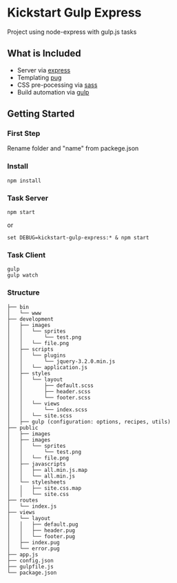# Kickstart Gulp Express 
Project using node-express with gulp.js tasks

## What is Included
- Server via [express](http://expressjs.com/)
- Templating [pug](https://pugjs.org/)
- CSS pre-pocessing via [sass](http://sass-lang.com/)
- Build automation via [gulp](http://gulpjs.com/)

## Getting Started

### First Step
Rename folder and "name" from packege.json

### Install
```
npm install
```

### Task Server
```
npm start
```
or
```
set DEBUG=kickstart-gulp-express:* & npm start
```

### Task Client
```
gulp
gulp watch
```

### Structure
```
├── bin
│   └── www
├── development
│   ├── images
│   │   └── sprites
│   │       └── test.png
│   │   └── file.png
│   ├── scripts
│   │   └── plugins
│   │       └── jquery-3.2.0.min.js
│   │   └── application.js
│   ├── styles
│   │   └── layout
│   │       ├── default.scss
│   │       ├── header.scss
│   │       └── footer.scss
│   │   └── views
│   │       └── index.scss
│   │   └── site.scss
│   ├── gulp (configuration: options, recipes, utils)
├── public
│   ├── images
│   ├── images
│   │   └── sprites
│   │       └── test.png
│   │   └── file.png
│   ├── javascripts
│   │   ├── all.min.js.map
│   │   └── all.min.js
│   └── stylesheets
│   │   ├── site.css.map
│   │   └── site.css
├── routes
│   └── index.js
├── views
│   └── layout
│   │   ├── default.pug
│   │   ├── header.pug
│   │   └── footer.pug
│   ├── index.pug
│   └── error.pug
├── app.js
├── config.json
├── gulpfile.js
└── package.json
```

